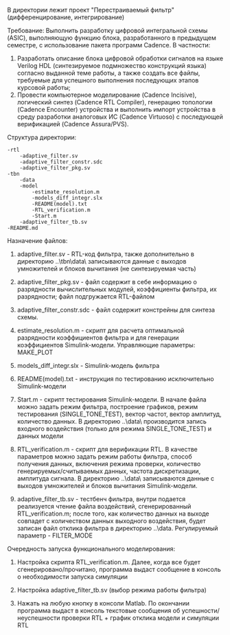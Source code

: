 В директории лежит проект "Перестраиваемый фильтр" (дифференцирование, интегрирование)

Требование:
Выполнить разработку цифровой интегральной схемы (ASIC), выполняющую функцию блока, разработанного в предыдущем семестре, с использование пакета программ Cadence. В частности:

1. Разработать описание блока цифровой обработки сигналов на языке Verilog HDL (синтезируемое подмножество конструкций языка) согласно выданной теме работы, а также создать все файлы,
   требуемые для успешного выполнения последующих этапов курсовой работы;
2. Провести компьютерное моделирование (Cadence Incisive), логический синтез (Cadence RTL Compiler), генерацию топологии (Cadence Encounter) устройства и выполнить импорт устройства
   в среду разработки аналоговых ИС (Cadence Virtuoso) с последующей верификацией (Cadence Assura/PVS).

Структура директории:
	
	-rtl
		-adaptive_filter.sv
		-adaptive_filter_constr.sdc
		-adaptive_filter_pkg.sv
	-tbn
		-data
		-model
			-estimate_resolution.m
			-models_diff_integr.slx
			-README(model).txt
			-RTL_verification.m
			-Start.m
		-adaptive_filter_tb.sv
	-README.md


Назначение файлов:

1) adaptive_filter.sv         - RTL-код фильтра, также дополнительно в директорию ..\tbn\data\ записываются данные с выходов умножителей и блоков вычитания (не синтезируемая часть)

2) adaptive_filter_pkg.sv     - файл содержит в себе информацию о разрядности вычислительных модулей, коэффициенты фильтра, их разрядности; файл подгружается RTL-файлом

3) adaptive_filter_constr.sdc - файл содержит констрейны для синтеза схемы.

4) estimate_resolution.m      - скрипт для расчета оптимальной разрядности коэффициентов фильтра и для генерации коэффициентов Simulink-модели. Управляющие параметры: MAKE_PLOT

5) models_diff_integr.slx     - Simulink-модель фильтра

6) README(model).txt  	      - инструкция по тестированию исключительно Simulink-модели

7) Start.m 		      - скрипт тестирования Simulink-модели. В начале файла можно задать режим фильтра, построение графиков, режим тестирования (SINGLE_TONE_TEST), вектор частот,
				вектор амплитуд, количество данных. В директорию ..\data\ производится запись входного воздействия (только для режима SINGLE_TONE_TEST) и данных модели
 
8) RTL_verification.m 	      - скрипт для верификации RTL. В качестве параметров можно задать режим работы фильтра, способ получения данных, включения режима проверки, количество
				генерируемых/считываемых данных, частота дискретизации, амплитуда сигнала. В директорию ..\data\ записываются данные с выходов умножителей и блоков
				вычитания Simulink-модели.

9) adaptive_filter_tb.sv      - тестбенч фильтра, внутри подается реализуется чтение файла воздействий, сгенерированный RTL_verification.m; после того, как количество данных на выходе совпадет
				с количеством данных выходного воздействия, будет записан файл отклика фильтра в директорию ..\data\. Регулируемый параметр - FILTER_MODE

Очередность запуска функционального моделирования:

1) Настройка скрипта RTL_verification.m. Далее, когда все будет сгенерировано/прочитано, программа выдаст сообщение в консоль о необходимости запуска симуляции

2) Настройка adaptive_filter_tb.sv (выбор режима работы фильтра)

3) Нажать на любую кнопку в консоли Matlab. По окончании программа выдаст в консоль текстовые сообщения об успешности/неуспешности проверки RTL + график отклика модели и симуляции RTL